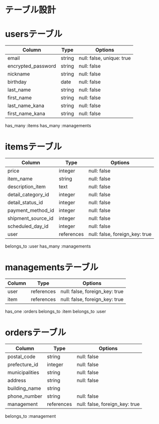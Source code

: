 # テーブル設計
# usersテーブル
| Column               | Type    | Options                     |
| -------------------- | ------- | --------------------------- |
| email                | string  | null: false, unique: true   |
| encrypted_password   | string  | null: false                 |
| nickname             | string  | null: false                 |
| birthday             | date    | null: false                 |
| last_name            | string  | null: false                 |
| first_name           | string  | null: false                 |
| last_name_kana       | string  | null: false                 |
| first_name_kana      | string  | null: false                 |

 has_many :items
 has_many :managements



# itemsテーブル
| Column             | Type           | Options                        |
| ------------------ | -------------- | ------------------------------ |
| price              | integer        | null: false                    |
| item_name          | string         | null: false                    |
| description_item   | text           | null: false                    |
| detail_category_id | integer        | null: false                    |
| detail_status_id   | integer        | null: false                    |
| payment_method_id  | integer        | null: false                    |
| shipment_source_id | integer        | null: false                    |
| scheduled_day_id   | integer        | null: false                    |
| user               | references     | null: false, foreign_key: true |

 belongs_to :user
 has_many :managements


# managementsテーブル

| Column            | Type       | Options                        |
| ----------------- | ---------- | -----------                    |
| user              | references | null: false, foreign_key: true |
| item              | references | null: false, foreign_key: true |

 has_one :orders
 belongs_to :item
 belongs_to :user

# ordersテーブル
| Column         | Type       | Options                        |
|--------------- | ---------- | ------------------------------ |
| postal_code    | string     | null: false                    |
| prefecture_id  | integer    | null: false                    |
| municipalities | string     | null: false                    |
| address        | string     | null: false                    |
| building_name  | string     |                                |
| phone_number   | string     | null: false                    |
| management     | references | null: false, foreign_key: true |

 belongs_to :management